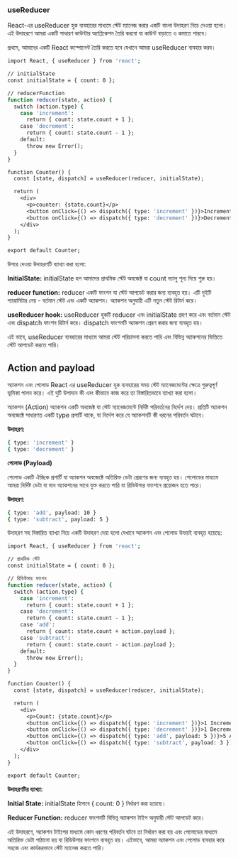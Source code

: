 ### useReducer

React-এর useReducer হুক ব্যবহারের মাধ্যমে স্টেট ম্যানেজ করার একটি বাংলা উদাহরণ নিচে দেওয়া হলো। এই উদাহরণে আমরা একটি সাধারণ কাউন্টার অ্যাপ্লিকেশন তৈরি করবো যা কাউন্ট বাড়াতে ও কমাতে পারবে।

প্রথমে, আমাদের একটি React কম্পোনেন্ট তৈরি করতে হবে যেখানে আমরা useReducer ব্যবহার করব।

```bash
import React, { useReducer } from 'react';

// initialState
const initialState = { count: 0 };

// reducerFunction
function reducer(state, action) {
  switch (action.type) {
    case 'increment':
      return { count: state.count + 1 };
    case 'decrement':
      return { count: state.count - 1 };
    default:
      throw new Error();
  }
}

function Counter() {
  const [state, dispatch] = useReducer(reducer, initialState);

  return (
    <div>
      <p>counter: {state.count}</p>
      <button onClick={() => dispatch({ type: 'increment' })}>Increment</button>
      <button onClick={() => dispatch({ type: 'decrement' })}>Decrement</button>
    </div>
  );
}

export default Counter;
```

উপরে দেওয়া উদাহরণটি ব্যাখ্যা করা হলো:

**InitialState:** initialState হল আমাদের প্রাথমিক স্টেট অবজেক্ট যা count ভ্যালু শূন্য দিয়ে শুরু হয়।

**reducer function:** reducer একটি ফাংশন যা স্টেট আপডেট করার জন্য ব্যবহৃত হয়। এটি দুইটি প্যারামিটার নেয় - বর্তমান স্টেট এবং একটি অ্যাকশন। অ্যাকশন অনুযায়ী এটি নতুন স্টেট রিটার্ন করে।

**useReducer hook:** useReducer হুকটি reducer এবং initialState গ্রহণ করে এবং বর্তমান স্টেট এবং dispatch ফাংশন রিটার্ন করে। dispatch ফাংশনটি অ্যাকশন প্রেরণ করার জন্য ব্যবহৃত হয়।

এই ভাবে, useReducer ব্যবহারের মাধ্যমে আমরা স্টেট পরিচালনা করতে পারি এবং বিভিন্ন অ্যাকশনের ভিত্তিতে স্টেট আপডেট করতে পারি।

## Action and payload

অ্যাকশন এবং পেলোড React এর useReducer হুক ব্যবহারের সময় স্টেট ম্যানেজমেন্টের ক্ষেত্রে গুরুত্বপূর্ণ ভূমিকা পালন করে। এই দুটি উপাদান কী এবং কীভাবে কাজ করে তা বিস্তারিতভাবে ব্যাখ্যা করা হলো।

অ্যাকশন (Action)
অ্যাকশন একটি অবজেক্ট যা স্টেট ম্যানেজমেন্টে নির্দিষ্ট পরিবর্তনের নির্দেশ দেয়। প্রতিটি অ্যাকশন অবজেক্টে সাধারণত একটি type প্রপার্টি থাকে, যা নির্দেশ করে যে অ্যাকশনটি কী ধরনের পরিবর্তন ঘটাবে।

**উদাহরণ:**

```bash
{ type: 'increment' }
{ type: 'decrement' }
```

**পেলোড (Payload)**

পেলোড একটি ঐচ্ছিক প্রপার্টি যা অ্যাকশন অবজেক্টে অতিরিক্ত ডেটা প্রেরণের জন্য ব্যবহৃত হয়। পেলোডের মাধ্যমে আমরা নির্দিষ্ট ডেটা বা মান অ্যাকশনের সাথে যুক্ত করতে পারি যা রিডিউসার ফাংশনে প্রয়োজন হতে পারে।

**উদাহরণ:**

```bash
{ type: 'add', payload: 10 }
{ type: 'subtract', payload: 5 }
```

উদাহরণ সহ বিস্তারিত ব্যাখ্যা
নিচে একটি উদাহরণ দেয়া হলো যেখানে অ্যাকশন এবং পেলোড উভয়ই ব্যবহৃত হয়েছে:

```bash
import React, { useReducer } from 'react';

// প্রাথমিক স্টেট
const initialState = { count: 0 };

// রিডিউসার ফাংশন
function reducer(state, action) {
  switch (action.type) {
    case 'increment':
      return { count: state.count + 1 };
    case 'decrement':
      return { count: state.count - 1 };
    case 'add':
      return { count: state.count + action.payload };
    case 'subtract':
      return { count: state.count - action.payload };
    default:
      throw new Error();
  }
}

function Counter() {
  const [state, dispatch] = useReducer(reducer, initialState);

  return (
    <div>
      <p>Count: {state.count}</p>
      <button onClick={() => dispatch({ type: 'increment' })}>1 Increment</button>
      <button onClick={() => dispatch({ type: 'decrement' })}>1 Decrement</button>
      <button onClick={() => dispatch({ type: 'add', payload: 5 })}>5 Addition</button>
      <button onClick={() => dispatch({ type: 'subtract', payload: 3 })}>3 substraction</button>
    </div>
  );
}

export default Counter;
```

**উদাহরণটির ব্যাখ্যা:**

**Initial State:** initialState হিসাবে { count: 0 } নির্ধারণ করা হয়েছে।

**Reducer Function:** reducer ফাংশনটি বিভিন্ন অ্যাকশন টাইপ অনুযায়ী স্টেট আপডেট করে।

এই উদাহরণে, অ্যাকশন টাইপের মাধ্যমে কোন ধরণের পরিবর্তন ঘটবে তা নির্ধারণ করা হয় এবং পেলোডের মাধ্যমে অতিরিক্ত ডেটা পাঠানো হয় যা রিডিউসার ফাংশনে ব্যবহৃত হয়। এইভাবে, আমরা অ্যাকশন এবং পেলোড ব্যবহার করে সহজে এবং কার্যকরভাবে স্টেট ম্যানেজ করতে পারি।
